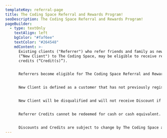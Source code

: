 ```yaml
---
templateKey: referral-page
title: The Coding Space Referral and Rewards Program!
seoDescription: The Coding Space Referral and Rewards Program!
pageBuilder:
  - type: textOnly
    textAlign: left
    bgColor: "#faf6ee"
    textColor: "#264548"
    mdContent: >-
      Existing clients ("Referrer") who refer friends and family as new clients
      (“New Client") to The Coding Space, may be eligible to receive referral
      credits (“Credit(s)”).


      Referrers become eligible for The Coding Space Referral and Rewards Program after their student has registered for a recurring class or camp. Referrer will receive $100 in Credit when New Client purchases their first recurring class or camp registration using the Referrer’s unique code (“Code”). Referrer will not receive Credit for any subsequent purchase(s) made by New Client. Credit amounts will be added to the Referrer's The Coding Space account. Referrer will have the opportunity to apply Credits at checkout up to the purchase amount.


      New Client is defined as a customer that has not previously registered for a recurring class or camp. New Client will receive a 10% off discount (“Discount”) when they purchase a new recurring class or camp registration. Discount is applicable only on recurring classes or camps, defined as those that are not trial or single-session. Discount is non-transferrable and cannot be combined with any other discount or promotion.


      New Client will be disqualified and will not receive Discount if The Coding Space determines that New Client has previously registered under a different email address with The Coding Space that is associated with a recurring class or camp purchase. The Coding Space reserves the right to withhold or invalidate any Discount obtained through the The Coding Space Referral and Rewards Program if The Coding Space determines or believes that Discount was received through error, fraudulent, illegal, or in violation of these terms and conditions or any other applicable agreement between you and The Coding Space.


      Referrer Credits cannot be redeemed for cash or cash equivalent. Credits are not transferable and may not be auctioned, traded, bartered, or sold. Credits may not be retroactively applied to the Referrer’s account. Credits may be used in conjunction with up to one other discount or promotional code. The Coding Space reserves the right to withhold or invalidate Credit obtained through the The Coding Space Referral and Rewards Program if The Coding Space determines or believes that the Credit was received through error, fraudulent, illegal, or in violation of these terms and conditions or any other applicable agreement between you and The Coding Space.


      Discounts and Credits are subject to change by The Coding Space at any time. Void where restricted or prohibited by law.
---
```

